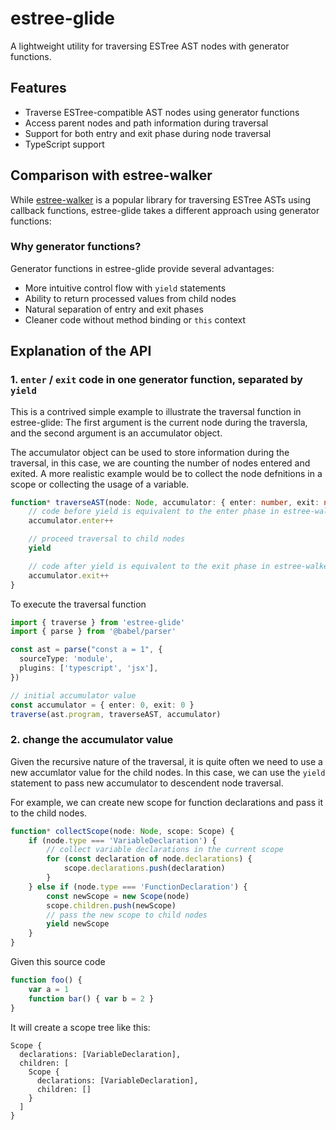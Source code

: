 # estree-glide

A lightweight utility for traversing ESTree AST nodes with generator functions.

## Features

- Traverse ESTree-compatible AST nodes using generator functions
- Access parent nodes and path information during traversal
- Support for both entry and exit phase during node traversal
- TypeScript support

## Comparison with estree-walker

While [estree-walker](https://github.com/Rich-Harris/estree-walker) is a popular library for traversing ESTree ASTs using callback functions, estree-glide takes a different approach using generator functions:

### Why generator functions?

Generator functions in estree-glide provide several advantages:

- More intuitive control flow with `yield` statements
- Ability to return processed values from child nodes
- Natural separation of entry and exit phases
- Cleaner code without method binding or `this` context


## Explanation of the API

### 1. `enter` / `exit` code in one generator function, separated by `yield`

This is a contrived simple example to illustrate the traversal function in estree-glide:
The first argument is the current node during the traversla, and the second argument is an accumulator object.

The accumulator object can be used to store information during the traversal, in this case, we are counting the number of nodes entered and exited. A more realistic example would be to collect the node defnitions in a scope or collecting the usage of a variable.

```ts
function* traverseAST(node: Node, accumulator: { enter: number, exit: number }) {
    // code before yield is equivalent to the enter phase in estree-walker
    accumulator.enter++

    // proceed traversal to child nodes
    yield

    // code after yield is equivalent to the exit phase in estree-walker
    accumulator.exit++
}
```

To execute the traversal function

```ts
import { traverse } from 'estree-glide'
import { parse } from '@babel/parser'

const ast = parse("const a = 1", {
  sourceType: 'module',
  plugins: ['typescript', 'jsx'],
})

// initial accumulator value
const accumulator = { enter: 0, exit: 0 }
traverse(ast.program, traverseAST, accumulator)
```

### 2. change the accumulator value

Given the recursive nature of the traversal, it is quite often we need to use a new accumlator value for the child nodes. In this case, we can use the `yield` statement to pass new accumulator to descendent node traversal.

For example, we can create new scope for function declarations and pass it to the child nodes.

```ts
function* collectScope(node: Node, scope: Scope) {
    if (node.type === 'VariableDeclaration') {
        // collect variable declarations in the current scope
        for (const declaration of node.declarations) {
            scope.declarations.push(declaration)
        }
    } else if (node.type === 'FunctionDeclaration') {
        const newScope = new Scope(node)
        scope.children.push(newScope)
        // pass the new scope to child nodes
        yield newScope
    }
}
```

Given this source code

```js
function foo() {
    var a = 1
    function bar() { var b = 2 }
}
```

It will create a scope tree like this:

```
Scope {
  declarations: [VariableDeclaration],
  children: [
    Scope {
      declarations: [VariableDeclaration],
      children: []
    }
  ]
}
```
